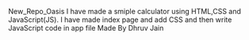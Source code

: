 New_Repo_Oasis
I have made a smiple calculator using HTML,CSS and JavaScript(JS). I have made index page and add CSS and then write JavaScript code in app file 
Made By Dhruv Jain
